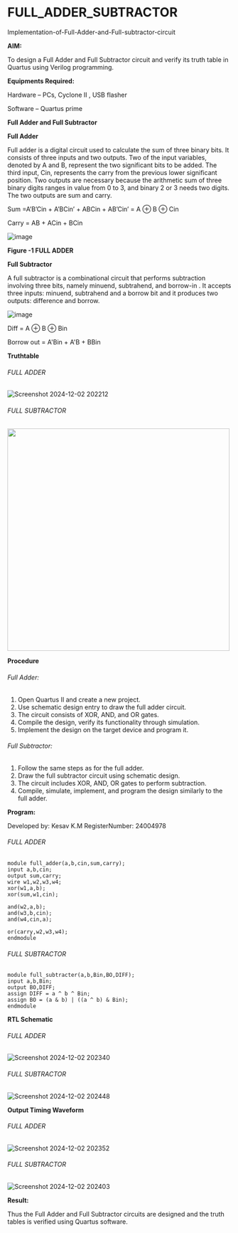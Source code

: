 # FULL_ADDER_SUBTRACTOR

Implementation-of-Full-Adder-and-Full-subtractor-circuit

**AIM:**

To design a Full Adder and Full Subtractor circuit and verify its truth table in Quartus using Verilog programming.

**Equipments Required:**

Hardware – PCs, Cyclone II , USB flasher

Software – Quartus prime

**Full Adder and Full Subtractor**

**Full Adder**

Full adder is a digital circuit used to calculate the sum of three binary bits. It consists of three inputs and two outputs. Two of the input variables, denoted by A and B, represent the two significant bits to be added. The third input, Cin, represents the carry from the previous lower significant position. Two outputs are necessary because the arithmetic sum of three binary digits ranges in value from 0 to 3, and binary 2 or 3 needs two digits. The two outputs are sum and carry.

Sum =A’B’Cin + A’BCin’ + ABCin + AB’Cin’ = A ⊕ B ⊕ Cin 

Carry = AB + ACin + BCin

![image](https://github.com/naavaneetha/FULL_ADDER_SUBTRACTOR/assets/154305477/0f30ba51-5ffb-4198-845f-18e054f675e7)

**Figure -1 FULL ADDER**

**Full Subtractor**

A full subtractor is a combinational circuit that performs subtraction involving three bits, namely minuend, subtrahend, and borrow-in . It accepts three inputs: minuend, subtrahend and a borrow bit and it produces two outputs: difference and borrow.

![image](https://github.com/naavaneetha/FULL_ADDER_SUBTRACTOR/assets/154305477/02b24f51-ab51-4304-9ad6-7b81ffc1ead5)

Diff = A ⊕ B ⊕ Bin 

Borrow out = A'Bin + A'B + BBin

**Truthtable**

###### FULL ADDER

![Screenshot 2024-12-02 202212](https://github.com/user-attachments/assets/e7b19ed8-3a76-45a4-9ed0-ed001a5dc3bc)

###### FULL SUBTRACTOR

<img src='https://github.com/user-attachments/assets/c2a79505-22e5-4939-b5b4-7f45d1dd1ff1' width='500' >


**Procedure**

###### Full Adder:

1. Open Quartus II and create a new project.
2. Use schematic design entry to draw the full adder circuit. 
3. The circuit consists of XOR, AND, and OR gates. 
4. Compile the design, verify its functionality through simulation. 
5. Implement the design on the target device and program it.

###### Full Subtractor: 

1. Follow the same steps as for the full adder. 
2. Draw the full subtractor circuit using schematic design. 
3. The circuit includes XOR, AND, OR gates to perform subtraction. 
4. Compile, simulate, implement, and program the design similarly to the full adder.

**Program:**

Developed by: Kesav K.M
RegisterNumber: 24004978

###### FULL ADDER

```
module full_adder(a,b,cin,sum,carry);
input a,b,cin;
output sum,carry;
wire w1,w2,w3,w4;       
xor(w1,a,b);
xor(sum,w1,cin);        

and(w2,a,b);
and(w3,b,cin);
and(w4,cin,a);

or(carry,w2,w3,w4);
endmodule

```

###### FULL SUBTRACTOR

```
module full_subtracter(a,b,Bin,BO,DIFF);
input a,b,Bin;
output BO,DIFF;
assign DIFF = a ^ b ^ Bin;
assign BO = (a & b) | ((a ^ b) & Bin);
endmodule
```



**RTL Schematic**

###### FULL ADDER

![Screenshot 2024-12-02 202340](https://github.com/user-attachments/assets/240ef848-554b-4489-971c-f9ce77959af5)

###### FULL SUBTRACTOR

![Screenshot 2024-12-02 202448](https://github.com/user-attachments/assets/eb30ca1c-e9a8-4972-abc2-73697f6944e4)


**Output Timing Waveform**

###### FULL ADDER

![Screenshot 2024-12-02 202352](https://github.com/user-attachments/assets/2cae555e-efd5-4415-aecf-f7f9933e0e13)

###### FULL SUBTRACTOR

![Screenshot 2024-12-02 202403](https://github.com/user-attachments/assets/55c09aad-424a-40de-b2f6-617bbf096053)


**Result:**

Thus the Full Adder and Full Subtractor circuits are designed and the truth tables is verified using Quartus software.



